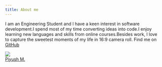 ```yaml
---
title: About me
---
```


I am an Engineering Student and I have a keen interest in software development.I spend most of my time converting ideas into code.I enjoy learning new languages and skills from online courses.Besides work, I love to capture the sweetest moments of my life in 16:9 camera roll.
Find me on [GitHub](https://github.com/piyush97) 

<img src="https://avatars1.githubusercontent.com/u/18229627?s=400&u=60261c3795fb9e0fc3c15a8d9a6d9a29ff0f2498&v=4">

<div class="LI-profile-badge"  data-version="v1" data-size="large" data-locale="en_US" data-type="vertical" data-theme="dark" data-vanity="piyush24"><a class="LI-simple-link" href='https://in.linkedin.com/in/piyush24?trk=profile-badge'>Piyush M.</a></div>
